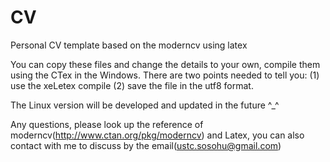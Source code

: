 CV
==

Personal CV template based on the moderncv using latex


You can copy these files and change the details to your own, compile them using the CTex in the Windows.
There are two points needed to tell you:
(1) use the xeLetex compile
(2) save the file in the utf8 format.


The Linux version will be developed and updated in the future ^_^

Any questions, please look up the reference of moderncv(http://www.ctan.org/pkg/moderncv) and Latex, 
you can also contact with me to discuss by the email(ustc.sosohu@gmail.com)
